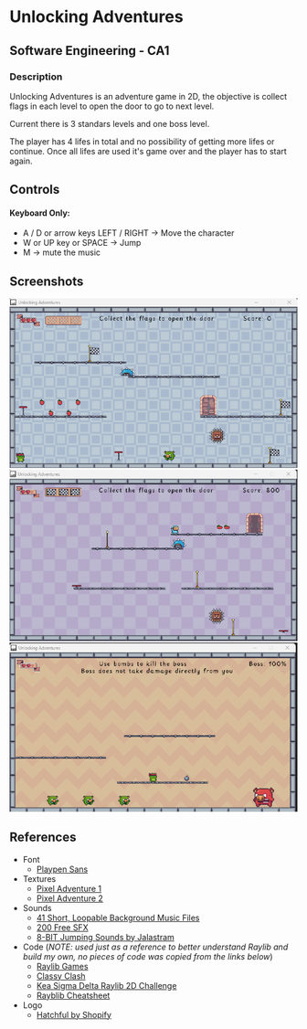 # Unlocking Adventures

## Software Engineering - CA1

### Description

Unlocking Adventures is an adventure game in 2D, the objective is collect flags in each level to open the door to go to next level.

Current there is 3 standars levels and one boss level.

The player has 4 lifes in total and no possibility of getting more lifes or continue. Once all lifes are used it's game over and the player has to start again.

## Controls

#### Keyboard Only:

- A / D or arrow keys LEFT / RIGHT -> Move the character
- W or UP key or SPACE -> Jump
- M -> mute the music

## Screenshots

![Screenshot1](docs/screenshot1.png "Screenshot1")
![Screenshot2](docs/screenshot2.png "Screenshot2")
![Screenshot3](docs/screenshot3.png "Screenshot3")

## References

- Font
  - [Playpen Sans](https://fonts.google.com/specimen/Playpen+Sans)
- Textures
  - [Pixel Adventure 1](https://pixelfrog-assets.itch.io/pixel-adventure-1)
  - [Pixel Adventure 2](https://pixelfrog-assets.itch.io/pixel-adventure-2)
- Sounds
  - [41 Short, Loopable Background Music Files](https://joshuuu.itch.io/short-loopable-background-music)
  - [200 Free SFX](https://kronbits.itch.io/freesfx)
  - [8-BIT Jumping Sounds by Jalastram](https://jalastram.itch.io/8-bit-jump-sound-effects)
- Code (_NOTE: used just as a reference to better understand Raylib and build my own, no pieces of code was copied from the links below_)
  - [Raylib Games](https://github.com/raysan5/raylib-games)
  - [Classy Clash](https://github.com/Chantelsky/classy-clash)
  - [Kea Sigma Delta Raylib 2D Challenge](https://keasigmadelta.com/blog/tag/raylib-2d-challenge)
  - [Rayblib Cheatsheet](https://www.raylib.com/cheatsheet/cheatsheet.html)
- Logo
  - [Hatchful by Shopify](https://www.shopify.com/tools/logo-maker)

